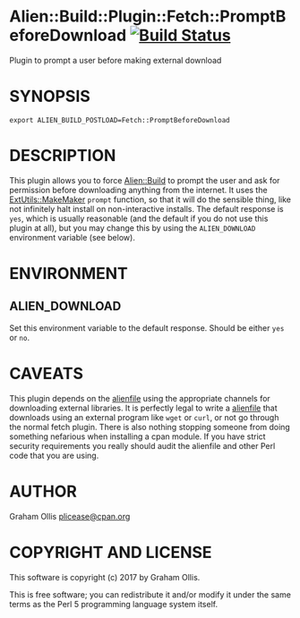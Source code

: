 # Alien::Build::Plugin::Fetch::PromptBeforeDownload [![Build Status](https://secure.travis-ci.org/plicease/Alien-Build-Plugin-Fetch-PromptBeforeDownload.png)](http://travis-ci.org/plicease/Alien-Build-Plugin-Fetch-PromptBeforeDownload)

Plugin to prompt a user before making external download

# SYNOPSIS

    export ALIEN_BUILD_POSTLOAD=Fetch::PromptBeforeDownload

# DESCRIPTION

This plugin allows you to force [Alien::Build](https://metacpan.org/pod/Alien::Build) to prompt the user and ask for permission
before downloading anything from the internet.  It uses the [ExtUtils::MakeMaker](https://metacpan.org/pod/ExtUtils::MakeMaker) `prompt`
function, so that it will do the sensible thing, like not infinitely halt install on
non-interactive installs.  The default response is `yes`, which is usually reasonable
(and the default if you do not use this plugin at all), but you may change this by using
the `ALIEN_DOWNLOAD` environment variable (see below).

# ENVIRONMENT

## ALIEN\_DOWNLOAD

Set this environment variable to the default response.  Should be either `yes` or `no`.

# CAVEATS

This plugin depends on the [alienfile](https://metacpan.org/pod/alienfile) using the appropriate channels for downloading external
libraries.  It is perfectly legal to write a [alienfile](https://metacpan.org/pod/alienfile) that downloads using an external
program like `wget` or `curl`, or not go through the normal fetch plugin.  There is also
nothing stopping someone from doing something nefarious when installing a cpan module.  If you
have strict security requirements you really should audit the alienfile and other Perl code
that you are using.

# AUTHOR

Graham Ollis <plicease@cpan.org>

# COPYRIGHT AND LICENSE

This software is copyright (c) 2017 by Graham Ollis.

This is free software; you can redistribute it and/or modify it under
the same terms as the Perl 5 programming language system itself.
